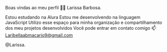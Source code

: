 Boas vindas ao meu perfil 💙💙
Larissa Barbosa.

Estou estudando na Alura
Estou me desenvolvendo na linguagem JavaScript
Utilizo esse espaço para minha organização e compartilhamento dos meu projetos desenvolvidos
Você pode entrar em contato comigo 📫
Laribellaabmacario9@gmail.com

@Larissa.

